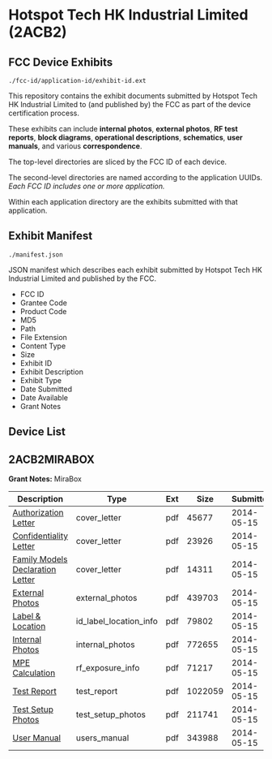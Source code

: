# Hotspot Tech HK Industrial Limited (2ACB2)
## FCC Device Exhibits

```
./fcc-id/application-id/exhibit-id.ext
```

This repository contains the exhibit documents submitted by Hotspot Tech HK Industrial Limited to (and published by) the FCC as part of the device certification process.

These exhibits can include **internal photos**, **external photos**, **RF test reports**, **block diagrams**, **operational descriptions**, **schematics**, **user manuals**, and various **correspondence**.

The top-level directories are sliced by the FCC ID of each device.

The second-level directories are named according to the application UUIDs. *Each FCC ID includes one or more application.*

Within each application directory are the exhibits submitted with that application. 

## Exhibit Manifest

```
./manifest.json
```

JSON manifest which describes each exhibit submitted by Hotspot Tech HK Industrial Limited and published by the FCC.

- FCC ID
- Grantee Code
- Product Code
- MD5
- Path
- File Extension
- Content Type
- Size
- Exhibit ID
- Exhibit Description
- Exhibit Type
- Date Submitted
- Date Available
- Grant Notes

## Device List
## 2ACB2MIRABOX
**Grant Notes:** MiraBox

| Description | Type | Ext | Size | Submitted | Available |
| ----------- | ---- | --- | ---- | --------- | --------- |
| [Authorization Letter](2ACB2MIRABOX/6cdbc064817c1a35043c75d63c90d026/2267749.pdf) | cover_letter | pdf | 45677 | 2014-05-15 | 2014-05-15 |
| [Confidentiality Letter](2ACB2MIRABOX/6cdbc064817c1a35043c75d63c90d026/2267750.pdf) | cover_letter | pdf | 23926 | 2014-05-15 | 2014-05-15 |
| [Family Models Declaration Letter](2ACB2MIRABOX/6cdbc064817c1a35043c75d63c90d026/2267751.pdf) | cover_letter | pdf | 14311 | 2014-05-15 | 2014-05-15 |
| [External Photos](2ACB2MIRABOX/6cdbc064817c1a35043c75d63c90d026/2267758.pdf) | external_photos | pdf | 439703 | 2014-05-15 | 2014-05-15 |
| [Label & Location](2ACB2MIRABOX/6cdbc064817c1a35043c75d63c90d026/2267760.pdf) | id_label_location_info | pdf | 79802 | 2014-05-15 | 2014-05-15 |
| [Internal Photos](2ACB2MIRABOX/6cdbc064817c1a35043c75d63c90d026/2267759.pdf) | internal_photos | pdf | 772655 | 2014-05-15 | 2014-05-15 |
| [MPE Calculation](2ACB2MIRABOX/6cdbc064817c1a35043c75d63c90d026/2267757.pdf) | rf_exposure_info | pdf | 71217 | 2014-05-15 | 2014-05-15 |
| [Test Report](2ACB2MIRABOX/6cdbc064817c1a35043c75d63c90d026/2267755.pdf) | test_report | pdf | 1022059 | 2014-05-15 | 2014-05-15 |
| [Test Setup Photos](2ACB2MIRABOX/6cdbc064817c1a35043c75d63c90d026/2267756.pdf) | test_setup_photos | pdf | 211741 | 2014-05-15 | 2014-05-15 |
| [User Manual](2ACB2MIRABOX/6cdbc064817c1a35043c75d63c90d026/2267761.pdf) | users_manual | pdf | 343988 | 2014-05-15 | 2014-05-15 |
